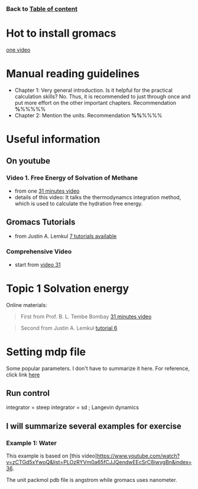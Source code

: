 ### Back to [Table of content](https://chongchong8.github.io/home/)
# Hot to install gromacs
[one video](https://www.youtube.com/watch?v=MoRXFKqQPIk&list=PLOzRYVm0a65fCJJQendwEEcSrC8iwvgBn&index=35)
# Manual reading guidelines
* Chapter 1: Very general introduction. Is it helpful for the practical calculation skills? No. Thus, it is recommended to just through once and put more effort on the other important chapters. Recommendation **%**%%%%%
* Chapter 2: Mention the units. Recommendation **%%**%%%%

# Useful information
## On youtube
### Video 1. Free Energy of Solvation of Methane
* from one [31 minutes video](https://www.youtube.com/watch?v=zodHyKUyUbM)
* details of this video: 
  It talks the thermodynamcs integration method, which is used to calculate the hydration free energy.
## Gromacs Tutorials
* from Justin A. Lemkul [7 tutorials available](http://www.mdtutorials.com/gmx/index.html)

### Comprehensive Video
* start from [video 31](https://www.youtube.com/watch?v=nKYrzrwaRmc&list=PLOzRYVm0a65fCJJQendwEEcSrC8iwvgBn&index=33)

# Topic 1 Solvation energy
Online materials:
> First from Prof. B. L. Tembe Bombay [31 minutes video](https://www.youtube.com/watch?v=zodHyKUyUbM)

> Second from Justin A. Lemkul [tutorial 6](http://www.mdtutorials.com/gmx/free_energy/index.html)

# Setting mdp file
Some popular parameters. I don't have to summarize it here. For reference, click link [here](http://manual.gromacs.org/documentation/2018/user-guide/mdp-options.html)
## Run control
integrator               = steep 
integrator               = sd       ; Langevin dynamics
## I will summarize several examples for exercise
### Example 1: Water
This example is based on [this video]https://www.youtube.com/watch?v=zCTGd5xYwoQ&list=PLOzRYVm0a65fCJJQendwEEcSrC8iwvgBn&index=36.

The unit packmol pdb file is angstrom while gromacs uses nanometer.

